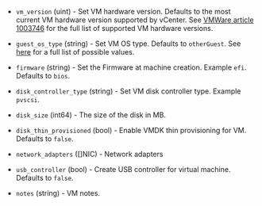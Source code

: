 <!-- Code generated from the comments of the CreateConfig struct in builder/vsphere/iso/step_create.go; DO NOT EDIT MANUALLY -->

-   `vm_version` (uint) - Set VM hardware version. Defaults to the most current VM hardware
    version supported by vCenter. See
    [VMWare article 1003746](https://kb.vmware.com/s/article/1003746) for
    the full list of supported VM hardware versions.
    
-   `guest_os_type` (string) - Set VM OS type. Defaults to `otherGuest`. See [
    here](https://pubs.vmware.com/vsphere-6-5/index.jsp?topic=%2Fcom.vmware.wssdk.apiref.doc%2Fvim.vm.GuestOsDescriptor.GuestOsIdentifier.html)
    for a full list of possible values.
    
-   `firmware` (string) - Set the Firmware at machine creation. Example `efi`. Defaults to `bios`.
    
-   `disk_controller_type` (string) - Set VM disk controller type. Example `pvscsi`.
    
-   `disk_size` (int64) - The size of the disk in MB.
    
-   `disk_thin_provisioned` (bool) - Enable VMDK thin provisioning for VM. Defaults to `false`.
    
-   `network_adapters` ([]NIC) - Network adapters
    
-   `usb_controller` (bool) - Create USB controller for virtual machine. Defaults to `false`.
    
-   `notes` (string) - VM notes.
    